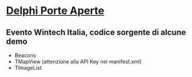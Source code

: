 # [Delphi Porte Aperte](http://www.wintech-italia.it)


## Evento Wintech Italia, codice sorgente di alcune demo

* Beacons
* TMapView (attenzione alla API Key nel manifest.xml)
* TImageList
